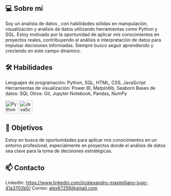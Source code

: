 ## 💻 Sobre mí

Soy un analista de datos , con habilidades sólidas en manipulación, visualización y análisis de datos utilizando herramientas como Python y SQL. Estoy motivado por la oportunidad de aplicar mis conocimientos en proyectos reales, contribuyendo al análisis e interpretación de datos para impulsar decisiones informadas. Siempre busco seguir aprendiendo y creciendo en este campo dinámico.

## 🛠️ Habilidades

Lenguajes de programación: Python, SQL, HTML, CSS, JavaScript
Herramientas de visualización: Power BI, Matplotlib, Seaborn
Bases de datos: SQL
Otros: Git, Jupyter Notebook, Pandas, NumPy

<img src="https://img.icons8.com/color/48/000000/python.png" alt="Python" width="40" height="40" display='inline-block'/>
<img src="https://img.icons8.com/color/48/000000/javascript.png" alt="JavaScript" width="40" height="40" display='inline-block'/>

## 🎯 Objetivos

Estoy en busca de oportunidades para aplicar mis conocimientos en un entorno profesional, especialmente en proyectos donde el análisis de datos sea clave para la toma de decisiones estratégicas.

## 📫 Contacto

LinkedIn: https://www.linkedin.com/in/alexandro-maximiliano-lugo-41a3702b0/
Correo: alex67259@gmail.com
